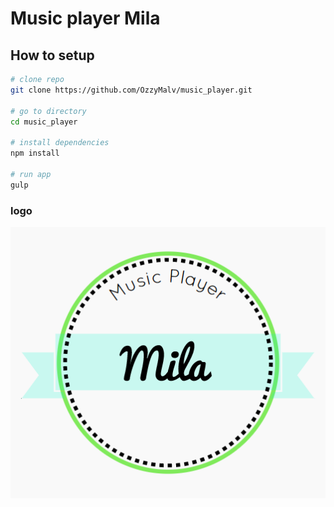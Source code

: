 # Music player Mila

## How to setup

```bash
# clone repo
git clone https://github.com/OzzyMalv/music_player.git

# go to directory
cd music_player

# install dependencies
npm install

# run app
gulp
```

### logo

![mila](./src/img/MilaLogoWhite.PNG)